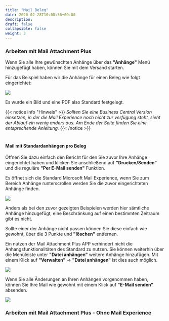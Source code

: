 ```yaml
---
title: "Mail Beleg"
date: 2020-02-28T10:08:56+09:00
description: 
draft: false
collapsible: false
weight: 3
---
```

### Arbeiten mit Mail Attachment Plus

Wenn Sie alle Ihre gewünschten Anhänge über das **"Anhänge"** Menü hinzugefügt haben, können Sie mit dem Versand starten.

Für das Beispiel haben wir die Anhänge für einen Beleg wie folgt eingerichtet:

![](images/apps/attachmentdocumentsetup.PNG)

Es wurde ein Bild und eine PDF also Standard festgelegt.

{{< notice info "Hinweis" >}}
 _Sollten Sie eine Business Central Version einsetzen, in der die Mail Experience noch nicht zur verfügung steht, sieht der Ablauf ein wenig anders aus. Am Ende der Seite finden Sie eine entsprechende Anleitung._
{{< /notice >}}
#

#### Mail mit Standardanhängen pro Beleg
Öffnen Sie dazu einfach den Bericht für den Sie zuvor Ihre Anhänge eingerichtet haben und klicken Sie anschließend auf **"Drucken/Senden"** und die reguläre **"Per E-Mail senden"** Funktion.

Es öffnet sich die Standard Microsoft Mail Experience, wenn Sie zum Bereich Anhänge runterscrollen werden Sie die zuvor eingerichteten Anhänge finden.

![](images/apps/attachmentdocumentdialog.PNG)

Anders als bei den zuvor gezeigten Beispielen werden hier sämtliche Anhänge hinzugefügt, eine Beschränkung auf einen bestimmten Zeitraum gibt es nicht.

Sollte einer der Anhänge nicht passen können Sie diese einfach wie gewohnt, über die 3 Punkte und **"löschen"** entfernen.

Ein nutzen der Mail Attachment Plus APP verhindert nicht die Anhangsfunktionalitäten des Standard zu nutzen. Sie können weiterhin über die Menüleiste unter **"Datei anhängen"** weitere Anhänge hinzufügen. Mit einem Klick auf **"Verwalten"** -> **"Datei anhängen"** ist dies auch möglich.

![](images/apps/attachmentdocumentdialogchange.PNG)

Wenn Sie alle Änderungen an Ihren Anhängen vorgenommen haben, können Sie Ihre Mail wie gewohnt mit einem Klick auf **"E-Mail senden"** absenden.

![](images/apps/attachmentdocumentmail.PNG)

### Arbeiten mit Mail Attachment Plus - Ohne Mail Experience